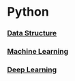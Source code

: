 # Python

### [Data Structure](data_structure/data_structure.md)

### [Machine Learning](machine_learning/machine_learning.md)

### [Deep Learning](deep_learning/deep_learning.md)
